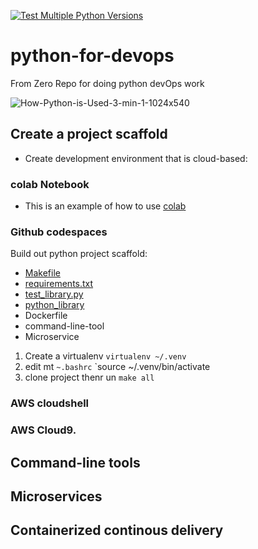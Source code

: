 [![Test Multiple Python Versions](https://github.com/127-0-0-vvk/python-for-devops/actions/workflows/main.yml/badge.svg?branch=main)](https://github.com/127-0-0-vvk/python-for-devops/actions/workflows/main.yml)

# python-for-devops
From Zero Repo for doing python devOps work


![How-Python-is-Used-3-min-1-1024x540](https://user-images.githubusercontent.com/41470324/202312569-d1ab830a-e708-4b26-b44f-767d1bd0cf52.jpg)

## Create a  project scaffold 

* Create development environment that is cloud-based: 

### colab Notebook 
* This is an example of how to use [colab](https://github.com/127-0-0-vvk/python-for-devops/blob/main/getting_started_python.ipynb)

### Github codespaces

Build out python project scaffold:

* [Makefile](https://github.com/127-0-0-vvk/python-for-devops/blob/main/Makefile)
* [requirements.txt](https://github.com/127-0-0-vvk/python-for-devops/blob/main/requirements.txt)
* [test_library.py](https://github.com/127-0-0-vvk/python-for-devops/blob/main/test_devopslib.py)
* [python_library](https://github.com/127-0-0-vvk/python-for-devops/tree/main/devopslib)
* Dockerfile
* command-line-tool
* Microservice

1. Create a virtualenv `virtualenv ~/.venv`
2. edit mt `~.bashrc` `source ~/.venv/bin/activate
3. clone project thenr un `make all`


### AWS cloudshell 
### AWS Cloud9. 

## Command-line tools

## Microservices

## Containerized continous delivery
